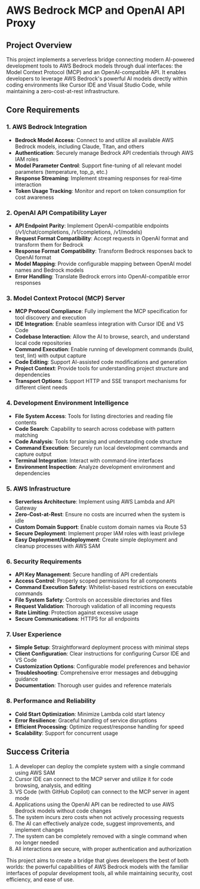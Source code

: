 # AWS Bedrock MCP and OpenAI API Proxy

## Project Overview

This project implements a serverless bridge connecting modern AI-powered development tools to AWS Bedrock models through dual interfaces: the Model Context Protocol (MCP) and an OpenAI-compatible API. It enables developers to leverage AWS Bedrock's powerful AI models directly within coding environments like Cursor IDE and Visual Studio Code, while maintaining a zero-cost-at-rest infrastructure.

## Core Requirements

### 1. AWS Bedrock Integration

- **Bedrock Model Access**: Connect to and utilize all available AWS Bedrock models, including Claude, Titan, and others
- **Authentication**: Securely manage Bedrock API credentials through AWS IAM roles
- **Model Parameter Control**: Support fine-tuning of all relevant model parameters (temperature, top_p, etc.)
- **Response Streaming**: Implement streaming responses for real-time interaction
- **Token Usage Tracking**: Monitor and report on token consumption for cost awareness

### 2. OpenAI API Compatibility Layer

- **API Endpoint Parity**: Implement OpenAI-compatible endpoints (/v1/chat/completions, /v1/completions, /v1/models)
- **Request Format Compatibility**: Accept requests in OpenAI format and transform them for Bedrock
- **Response Format Compatibility**: Transform Bedrock responses back to OpenAI format
- **Model Mapping**: Provide configurable mapping between OpenAI model names and Bedrock models
- **Error Handling**: Translate Bedrock errors into OpenAI-compatible error responses

### 3. Model Context Protocol (MCP) Server

- **MCP Protocol Compliance**: Fully implement the MCP specification for tool discovery and execution
- **IDE Integration**: Enable seamless integration with Cursor IDE and VS Code
- **Codebase Interaction**: Allow the AI to browse, search, and understand local code repositories
- **Command Execution**: Enable running of development commands (build, test, lint) with output capture
- **Code Editing**: Support AI-assisted code modifications and generation
- **Project Context**: Provide tools for understanding project structure and dependencies
- **Transport Options**: Support HTTP and SSE transport mechanisms for different client needs

### 4. Development Environment Intelligence

- **File System Access**: Tools for listing directories and reading file contents
- **Code Search**: Capability to search across codebase with pattern matching
- **Code Analysis**: Tools for parsing and understanding code structure
- **Command Execution**: Securely run local development commands and capture output
- **Terminal Integration**: Interact with command-line interfaces
- **Environment Inspection**: Analyze development environment and dependencies

### 5. AWS Infrastructure

- **Serverless Architecture**: Implement using AWS Lambda and API Gateway
- **Zero-Cost-at-Rest**: Ensure no costs are incurred when the system is idle
- **Custom Domain Support**: Enable custom domain names via Route 53
- **Secure Deployment**: Implement proper IAM roles with least privilege
- **Easy Deployment/Undeployment**: Create simple deployment and cleanup processes with AWS SAM

### 6. Security Requirements

- **API Key Management**: Secure handling of API credentials
- **Access Control**: Properly scoped permissions for all components
- **Command Execution Safety**: Whitelist-based restrictions on executable commands
- **File System Safety**: Controls on accessible directories and files
- **Request Validation**: Thorough validation of all incoming requests
- **Rate Limiting**: Protection against excessive usage
- **Secure Communications**: HTTPS for all endpoints

### 7. User Experience

- **Simple Setup**: Straightforward deployment process with minimal steps
- **Client Configuration**: Clear instructions for configuring Cursor IDE and VS Code
- **Customization Options**: Configurable model preferences and behavior
- **Troubleshooting**: Comprehensive error messages and debugging guidance
- **Documentation**: Thorough user guides and reference materials

### 8. Performance and Reliability

- **Cold Start Optimization**: Minimize Lambda cold start latency
- **Error Resilience**: Graceful handling of service disruptions
- **Efficient Processing**: Optimize request/response handling for speed
- **Scalability**: Support for concurrent usage

## Success Criteria

1. A developer can deploy the complete system with a single command using AWS SAM
2. Cursor IDE can connect to the MCP server and utilize it for code browsing, analysis, and editing
3. VS Code (with GitHub Copilot) can connect to the MCP server in agent mode
4. Applications using the OpenAI API can be redirected to use AWS Bedrock models without code changes
5. The system incurs zero costs when not actively processing requests
6. The AI can effectively analyze code, suggest improvements, and implement changes
7. The system can be completely removed with a single command when no longer needed
8. All interactions are secure, with proper authentication and authorization

This project aims to create a bridge that gives developers the best of both worlds: the powerful capabilities of AWS Bedrock models with the familiar interfaces of popular development tools, all while maintaining security, cost efficiency, and ease of use.